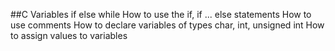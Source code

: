 ##C Variables if else while
How to use the if, if ... else statements
How to use comments
How to declare variables of types char, int, unsigned int
How to assign values to variables
